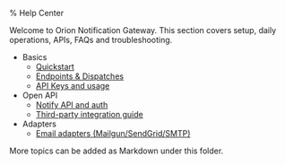 % Help Center

Welcome to Orion Notification Gateway. This section covers setup, daily operations, APIs, FAQs and troubleshooting.

- Basics
  - [Quickstart](quickstart)
  - [Endpoints & Dispatches](endpoints)
  - [API Keys and usage](api-keys)
- Open API
  - [Notify API and auth](notify)
  - [Third-party integration guide](third-party)
- Adapters
  - [Email adapters (Mailgun/SendGrid/SMTP)](email)

More topics can be added as Markdown under this folder.
